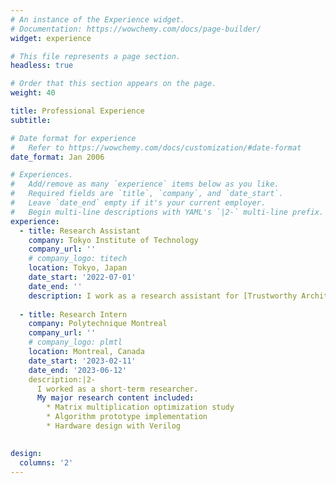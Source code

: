 ```yaml
---
# An instance of the Experience widget.
# Documentation: https://wowchemy.com/docs/page-builder/
widget: experience

# This file represents a page section.
headless: true

# Order that this section appears on the page.
weight: 40

title: Professional Experience
subtitle:

# Date format for experience
#   Refer to https://wowchemy.com/docs/customization/#date-format
date_format: Jan 2006

# Experiences.
#   Add/remove as many `experience` items below as you like.
#   Required fields are `title`, `company`, and `date_start`.
#   Leave `date_end` empty if it's your current employer.
#   Begin multi-line descriptions with YAML's `|2-` multi-line prefix.
experience:
  - title: Research Assistant
    company: Tokyo Institute of Technology
    company_url: ''
    # company_logo: titech
    location: Tokyo, Japan
    date_start: '2022-07-01'
    date_end: ''
    description: I work as a research assistant for [Trustworthy Architecture, Cryptography, and Evaluation for IoT systems](https://trace-for-iot.org/) and [Green-niX](https://www.knc.titech.ac.jp/gnx/).
        
  - title: Research Intern
    company: Polytechnique Montreal 
    company_url: ''
    # company_logo: plmtl
    location: Montreal, Canada
    date_start: '2023-02-11'
    date_end: '2023-06-12'
    description:|2-
      I worked as a short-term researcher. 
      My major research content included:
        * Matrix multiplication optimization study
        * Algorithm prototype implementation
        * Hardware design with Verilog
    

design:
  columns: '2'
---
```

